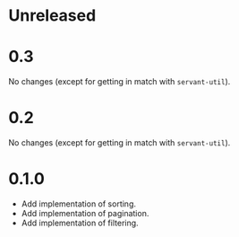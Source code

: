 Unreleased
=====

0.3
=====

No changes (except for getting in match with `servant-util`).

0.2
=====

No changes (except for getting in match with `servant-util`).

0.1.0
=====

* Add implementation of sorting.
* Add implementation of pagination.
* Add implementation of filtering.
